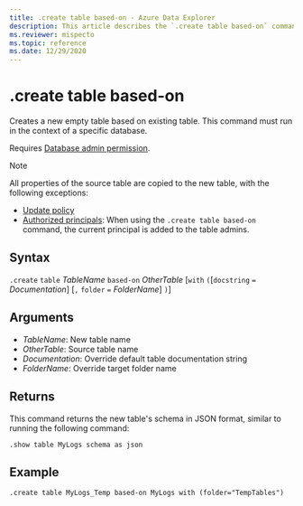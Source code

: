 ```yaml
---
title: .create table based-on - Azure Data Explorer
description: This article describes the `.create table based-on` command in Azure Data Explorer
ms.reviewer: mispecto
ms.topic: reference
ms.date: 12/29/2020
---
```

# .create table based-on

Creates a new empty table based on existing table. This command must run in the context of a specific database.

Requires [Database admin permission](access-control/role-based-access-control.md).

> [!NOTE]
> All properties of the source table are copied to the new table, with the following exceptions:
> * [Update policy](updatepolicy.md)
> * [Authorized principals](security-roles.md#management-commands-overview): When using the `.create table based-on` command, the current principal is added to the table admins.

## Syntax

`.create` `table` *TableName* `based-on` *OtherTable*  [`with` `(`[`docstring` `=` *Documentation*] [`,` `folder` `=` *FolderName*] `)`]

## Arguments

* *TableName*: New table name
* *OtherTable*: Source table name
* *Documentation*: Override default table documentation string
* *FolderName*: Override target folder name

## Returns

This command returns the new table's schema in JSON format, similar to running the following command:

```kusto
.show table MyLogs schema as json
```

## Example

```kusto
.create table MyLogs_Temp based-on MyLogs with (folder="TempTables")
```

